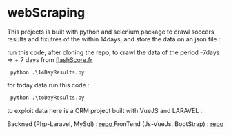 # webScraping

This projects is built with python and selenium package to crawl soccers results and fixutres of the within 14days, and store the data on an json file :

run this code, after cloning the repo,  to crawl the data of the period -7days => + 7 days from <a href="https://www.flashscore.fr/"> flashScore.fr </a>

<code> python .\14DayResults.py </code>

for today data run this code : 

<code> python .\toDayResults.py </code>


to exploit data here is a CRM project built with VueJS and LARAVEL :

Backned (Php-Laravel, MySql) : <a href="https://github.com/Laraibi/soccerDashBackend">  repo </a>
FronTend (Js-VueJs, BootStrap) : <a href="https://github.com/Laraibi/soccerDashFrontEnd">  repo </a>
